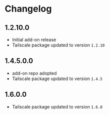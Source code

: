 # Changelog

## 1.2.10.0

- Initial add-on release
- Tailscale package updated to version `1.2.10`

## 1.4.5.0.0

- add-on repo adopted
- Tailscale package updated to version `1.4.5`

## 1.6.0.0

- Tailscale package updated to version `1.6.0`

